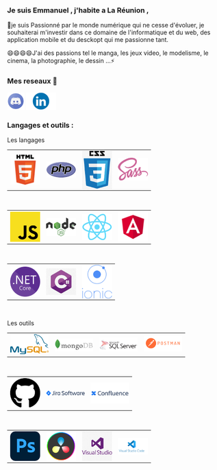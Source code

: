 ### Je suis Emmanuel , j'habite a La Réunion , 
🔭je suis Passionné par le monde numérique qui ne cesse d'évoluer, 
je souhaiterai m'investir dans ce domaine de l'informatique et du web, 
des application mobile et du desckopt qui me passionne tant.

😄😄😄😄J'ai des passions tel le manga, les jeux video, le modelisme, le cinema, la photographie, le dessin ...⚡

### Mes reseaux 💬 
<p align="left">
<a href=""><img src="./img/discord.png" width="40px" alt="logo discord"></a>
<a href=""><img src="./img/Linkedin.png" width="70px" alt="logo linkedin"></a>
</p>

### Langages et outils :

Les langages
<table>
  <tr>
    <td><img align="left" alt="HTML5" width="70px" img src="./img/html.png"></td>
    <td><img align="left" alt="php" width="70px" img src="./img/php.png" ></td>
    <td><img align="left" alt="CSS3" width="70px" img src="./img/css3.png"></td>
    <td><img alt="SASS" width="70px" img src="./img/sass.png"></td>
  </tr>
</table>
</br>
 <table>
  <tr>
    <td><img align="left"alt="JavaScript" width="70px" img src="./img/js.png"/></td>
    <td><img align="left" alt="Node.js" width="70px" img src="./img/nodejs.png" /></td>
    <td><img align="left" alt="React" width="70px" img src="./img/react.png" ></td>
    <td><img alt="Angular" width="70px" img src="./img/angular.png" ></td>
  </tr>
 </table>
</br>
<table>
  <tr>
    <td><img align="left"alt="dotnet" width="70px" img src="./img/dotnet.png" ></td>
    <td><img align="left" alt="Csharp"width="70px" img src="./img/csharp.jpg" ></td>
      <td><img align="left" alt="Ionic"width="70px" img src="./img/LogoIonic.png" ></td>
  </tr>
</table>
</br>

 Les outils 
 <table>
  <tr>
    <td><img alt="mysql" width="90px" img src="./img/mysql.png" ></td>
    <td><img align="left" alt="Mongodb" width="90px" img src="./img/MongoDB.jpg"></td>
    <td><img align="left" alt="microsph server" width="90px" img src="./img/sql server.png"></td>
    <td><img alt="postman" width="90px" img src="./img/postman.png"></td>
  </tr>
  </table>
</br>
   <table>
  <tr>
    <td><img align="left"alt="github"width="70px" img src="./img/git hub.png"/></td>
    <td><img align="left" alt="jira" width="90px" img src="./img/jira.png" /></td></td>
    <td><img align="left" alt="confluence"width="90px" img src="./img/confluence.png" ></td>
   </tr>
  </table>
 </br>
 <table>
  <tr>
    <td><img align="left"alt="phothosop"width="70px" img src="./img/ps.png" ></td>
    <td><img align="left" alt="davenci" width="70px" img src="./img/davenci.png" ></td>
    <td><img align="left"alt="visual studio" width="70px" img src="./img/vs.png" ></td>
    <td><img align="left" alt="visual studio code"width="70px" img src="./img/vsc.png" ></td>
  </tr>
 </table>

<!--
**Noel974/Noel974** is a ✨ _special_ ✨ repository because its `README.md` (this file) appears on your GitHub profile.

Here are some ideas to get you started:

- 🔭 I’m currently working on ...
- 🌱 I’m currently learning ...
- 👯 I’m looking to collaborate on ...
- 🤔 I’m looking for help with ...
- 💬 Ask me about ...
- 📫 How to reach me: ...
- 😄 Pronouns: ...
- ⚡ Fun fact: ...
-->
